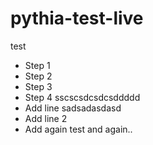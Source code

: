 # pythia-test-live
test
- Step 1
- Step 2
- Step 3
- Step 4 sscscsdcsdcsddddd
- Add line sadsadasdasd
- Add line 2
- Add again
test and again..
